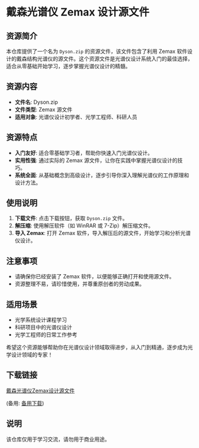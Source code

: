 # 戴森光谱仪 Zemax 设计源文件

## 资源简介

本仓库提供了一个名为 `Dyson.zip` 的资源文件，该文件包含了利用 Zemax 软件设计的戴森结构光谱仪的源文件。这个资源文件是光谱仪设计系统入门的最佳选择，适合从零基础开始学习，逐步掌握光谱仪设计的精髓。

## 资源内容

- **文件名**: Dyson.zip
- **文件类型**: Zemax 源文件
- **适用对象**: 光谱仪设计初学者、光学工程师、科研人员

## 资源特点

- **入门友好**: 适合零基础学习者，帮助你快速入门光谱仪设计。
- **实用性强**: 通过实际的 Zemax 源文件，让你在实践中掌握光谱仪设计的技巧。
- **系统全面**: 从基础概念到高级设计，逐步引导你深入理解光谱仪的工作原理和设计方法。

## 使用说明

1. **下载文件**: 点击下载按钮，获取 `Dyson.zip` 文件。
2. **解压缩**: 使用解压软件（如 WinRAR 或 7-Zip）解压缩文件。
3. **导入 Zemax**: 打开 Zemax 软件，导入解压后的源文件，开始学习和分析光谱仪设计。

## 注意事项

- 请确保你已经安装了 Zemax 软件，以便能够正确打开和使用源文件。
- 资源整理不易，请珍惜使用，并尊重原创者的劳动成果。

## 适用场景

- 光学系统设计课程学习
- 科研项目中的光谱仪设计
- 光学工程师的日常工作参考

希望这个资源能够帮助你在光谱仪设计领域取得进步，从入门到精通，逐步成为光学设计领域的专家！

## 下载链接
[戴森光谱仪Zemax设计源文件](https://pan.quark.cn/s/4eb60376ab0f) 

(备用: [备用下载](https://pan.baidu.com/s/1C9Ft_rLQ5DIHulGNCKUYZw?pwd=1234))

## 说明

该仓库仅用于学习交流，请勿用于商业用途。
